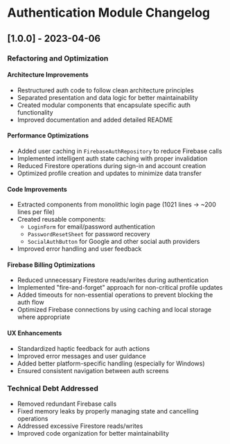 # Authentication Module Changelog

## [1.0.0] - 2023-04-06

### Refactoring and Optimization

#### Architecture Improvements
- Restructured auth code to follow clean architecture principles
- Separated presentation and data logic for better maintainability
- Created modular components that encapsulate specific auth functionality
- Improved documentation and added detailed README

#### Performance Optimizations
- Added user caching in `FirebaseAuthRepository` to reduce Firebase calls
- Implemented intelligent auth state caching with proper invalidation
- Reduced Firestore operations during sign-in and account creation
- Optimized profile creation and updates to minimize data transfer

#### Code Improvements
- Extracted components from monolithic login page (1021 lines → ~200 lines per file)
- Created reusable components:
  - `LoginForm` for email/password authentication
  - `PasswordResetSheet` for password recovery
  - `SocialAuthButton` for Google and other social auth providers
- Improved error handling and user feedback

#### Firebase Billing Optimizations
- Reduced unnecessary Firestore reads/writes during authentication
- Implemented "fire-and-forget" approach for non-critical profile updates
- Added timeouts for non-essential operations to prevent blocking the auth flow
- Optimized Firebase connections by using caching and local storage where appropriate

#### UX Enhancements
- Standardized haptic feedback for auth actions
- Improved error messages and user guidance
- Added better platform-specific handling (especially for Windows)
- Ensured consistent navigation between auth screens

### Technical Debt Addressed
- Removed redundant Firebase calls
- Fixed memory leaks by properly managing state and cancelling operations
- Addressed excessive Firestore reads/writes
- Improved code organization for better maintainability 